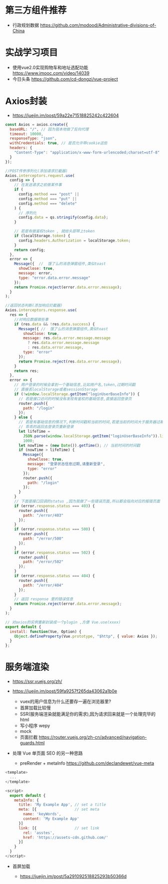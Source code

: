 # 第三方组件推荐

- 行政规划数据 <https://github.com/modood/Administrative-divisions-of-China>

# 实战学习项目

- 使用vue2.0实现购物车和地址选配功能 <https://www.imooc.com/video/14039>
- 今日头条 <https://github.com/cd-dongzi/vue-project>

# Axios封装

- <https://juejin.im/post/59a22e71518825242c422604>

```javascript
const Axios = axios.create({
  baseURL: "/", // 因为我本地做了反向代理
  timeout: 10000,
  responseType: "json",
  withCredentials: true, // 是否允许带cookie这些
  headers: {
    "Content-Type": "application/x-www-form-urlencoded;charset=utf-8"
  }
});

//POST传参序列化(添加请求拦截器)
Axios.interceptors.request.use(
  config => {
    // 在发送请求之前做某件事
    if (
      config.method === "post" ||
      config.method === "put" ||
      config.method === "delete"
    ) {
      // 序列化
      config.data = qs.stringify(config.data);
    }

    // 若是有做鉴权token , 就给头部带上token
    if (localStorage.token) {
      config.headers.Authorization = localStorage.token;
    }
    return config;
  },
  error => {
    Message({  //  饿了么的消息弹窗组件,类似toast
      showClose: true,
      message: error,
      type: "error.data.error.message"
    });
    return Promise.reject(error.data.error.message);
  }
);

//返回状态判断(添加响应拦截器)
Axios.interceptors.response.use(
  res => {
    //对响应数据做些事
    if (res.data && !res.data.success) {
      Message({ //  饿了么的消息弹窗组件,类似toast
        showClose: true,
        message: res.data.error.message.message
          ? res.data.error.message.message
          : res.data.error.message,
        type: "error"
      });
      return Promise.reject(res.data.error.message);
    }
    return res;
  },
  error => {
    // 用户登录的时候会拿到一个基础信息,比如用户名,token,过期时间戳
    // 直接丢localStorage或者sessionStorage
    if (!window.localStorage.getItem("loginUserBaseInfo")) {
      // 若是接口访问的时候没有发现有鉴权的基础信息,直接返回登录页
      router.push({
        path: "/login"
      });
    } else {
      // 若是有基础信息的情况下,判断时间戳和当前的时间,若是当前的时间大于服务器过期的时间
      // 乖乖的返回去登录页重新登录
      let lifeTime =
        JSON.parse(window.localStorage.getItem("loginUserBaseInfo")).lifeTime *
        1000;
      let nowTime = (new Date()).getTime(); // 当前时间的时间戳
      if (nowTime > lifeTime) {
        Message({
          showClose: true,
          message: "登录状态信息过期,请重新登录",
          type: "error"
        });
        router.push({
          path: "/login"
        });
      }
    }
    // 下面是接口回调的status ,因为我做了一些错误页面,所以都会指向对应的报错页面
    if (error.response.status === 403) {
      router.push({
        path: "/error/403"
      });
    }
    if (error.response.status === 500) {
      router.push({
        path: "/error/500"
      });
    }
    if (error.response.status === 502) {
      router.push({
        path: "/error/502"
      });
    }
    if (error.response.status === 404) {
      router.push({
        path: "/error/404"
      });
    }
    // 返回 response 里的错误信息
    return Promise.reject(error.data.error.message);
  }
);

// 对axios的实例重新封装成一个plugin ,方便 Vue.use(xxxx)
export default {
  install: function(Vue, Option) {
    Object.defineProperty(Vue.prototype, "$http", { value: Axios });
  }
};
```

# 服务端渲染

- <https://ssr.vuejs.org/zh/>
- <https://juejin.im/post/59fa9257f265da43062a1b0e>

  - vuex的用户信息为什么还要存一遍在浏览器里?
  - 首屏加载比较慢
  - SSR(服务端渲染就能满足你的需求),因为请求回来就是一个处理完毕的 html
  - 写小程序 wepy
  - mock
  - 页面拦截 <https://router.vuejs.org/zh-cn/advanced/navigation-guards.html>

- 处理 Vue 单页面 SEO 的另一种思路

  - preRender + metaInfo <https://github.com/declandewet/vue-meta>

```javascript
<template>
  ...
</template>

<script>
  export default {
    metaInfo: {
      title: 'My Example App', // set a title
      meta: [{                 // set meta
        name: 'keyWords',
        content: 'My Example App'
      }]
      link: [{                 // set link
        rel: 'asstes',
        href: 'https://assets-cdn.github.com/'
      }]
    }
  }
</script>
```

- 首屏加载

  - <https://juejin.im/post/5a291092518825293b50366d>
